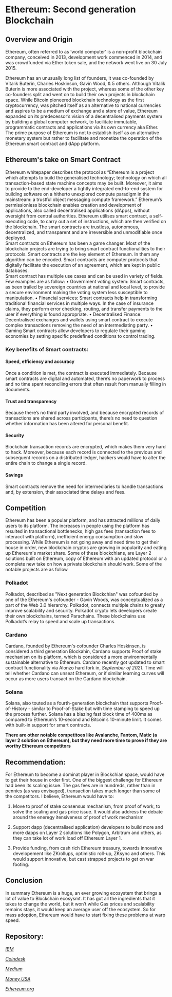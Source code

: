 # Ethereum:  Second generation Blockchain

## Overview and Origin

Ethereum, often referred to as ‘world computer’ is a non-profit blockchain company, conceived in 2013, development work commenced in 2014, and was crowdfunded via Ether token sale, and the network went live on 30 July 2015.

Ethereum has an unusually long list of founders, it was co-founded by Vitalik Buterin, Charles Hoskinson, Gavin Wood, & 5 others. Although Vitalik Buterin is more associated with the project, whereas some of the other key co-founders split and went on to build their own projects in blockchain space.
While Bitcoin pioneered blockchain technology as the first cryptocurrency, was pitched itself as an alternative to national currencies and aspires to be a medium of exchange and a store of value, Ethereum expanded on its predecessor’s vision of a decentralised payments system by building a global computer network, to facilitate immutable, programmatic contracts and applications via its own currency aka Ether.  The prime purpose of Ethereum is not to establish itself as an alternative monetary system but rather to facilitate and monetize the operation of the Ethereum smart contract and dApp platform.

## Ethereum's take on Smart Contract
Ethereum whitepaper describes the protocol as “Ethereum is a project which attempts to build the generalised technology; technology on which all transaction-based state machine concepts may be built. Moreover, it aims to provide to the end-developer a tightly integrated end-to-end system for building software on a hitherto unexplored compute paradigm in the mainstream: a trustful object messaging compute framework.”
Ethereum’s permissionless blockchain enables creation and development of applications, also called decentralised applications (dApps), without oversight from central authorities.  Ethereum utilises smart contract, a self-executing code, to carry out a set of instructions, which are then verified on the blockchain. The smart contracts are trustless, autonomous, decentralized, and transparent and are irreversible and unmodifiable once deployed.  
Smart contracts on Ethereum has been a game changer.  Most of the blockchain projects are trying to bring smart contract functionalities to their protocols.  Smart contracts are the key element of Ethereum. In them any algorithm can be encoded. Smart contracts are computer protocols that digitally facilitate the execution of an agreement, which are kept in public databases.	
Smart contract has multiple use cases and can be used in variety of fields.  Few examples are as follow:
•	Government voting system:
Smart contracts, as been trailed by sovereign countries at national and local level, to provide a secure environment making the voting system less susceptible to manipulation.
•	Financial services: 
Smart contracts help in transforming traditional financial services in multiple ways. In the case of insurance claims, they perform error checking, routing, and transfer payments to the user if everything is found appropriate.
•	Decentralised Finance:
Decentralised exchanges and wallets using smart contract to execute complex transactions removing the need of an intermediating party.
•	Gaming
Smart contracts allow developers to regulate their gaming economies by setting specific predefined conditions to control trading.

### Key benefits of Smart contracts:

#### Speed, efficiency and accuracy
Once a condition is met, the contract is executed immediately. Because smart contracts are digital and automated, there’s no paperwork to process and no time spent reconciling errors that often result from manually filling in documents.

#### Trust and transparency
Because there’s no third party involved, and because encrypted records of transactions are shared across participants, there’s no need to question whether information has been altered for personal benefit.

#### Security
Blockchain transaction records are encrypted, which makes them very hard to hack. Moreover, because each record is connected to the previous and subsequent records on a distributed ledger, hackers would have to alter the entire chain to change a single record.

#### Savings
Smart contracts remove the need for intermediaries to handle transactions and, by extension, their associated time delays and fees.

## Competition
Ethereum has been a popular platform, and has attracted millions of daily users to its platform.  The increases in people using the platform has resulted in transactional bottlenecks, high gas fees (transaction fees to interacct with platform), inefficient energy consumption and slow processing.  While Ethereum is not going away and need time to get their house in order, new blockchain cryptos are growing in popularity and eating up Ethereum's market share. Some of these blockchians, are Layer 2 solutions built on Ethereum, copy of Ethereum with an updated protocol or a complete new take on how a private blockchain should work. Some of the notable projects are as follow

### Polkadot
Polkadot, described as "Next generation Blockchian" was cofounded by one of the Ethereum's cofounder - Gavin Woods,  was conceptualized as a part of the Web 3.0 hierarchy. Polkadot, connects multiple chains to greatly improve scalability and security. Polkadot crypto lets developers create their own blockchains, termed Parachains. These blockchains use Polkadot’s relay to speed and scale up transactions.

### Cardano
Cardano, founded by Ethereum's cofounder Charles Hoskinsen, is considered a third generation Blockahin, Cardano supports Proof of stake mechanism on its platform, which is considered a more environmentally sustainable alternative to Ethereum.  Cardano recently got updated to smart contract functionality via Alonzo hard fork in, *September of 2021*.
Time will tell whether Cardano can unseat Ethereum, or if similar learning curves will occur as more users transact on the Cardano blockchain.

### Solana
Solana, also touted as a fourth-generation blockchain that supports Proof-of-History - similar to Proof-of-Stake but with time stamping to speed up the process further.  Solana has a blazing fast block time of 400ms as compared to Ethereum’s 10-second and Bitcoin’s 10-minute limit. It comes with built-in support for smart contracts. 

**There are other notable competitoes like Avalanche, Fantom, Matic (a layer 2 solution on Ethereum), but they need more time to prove if they are worthy Ethereum competitors**

## Recommendation: 
For Ethereum to become a dominat player in Blockchian space, would have to get their house in order first.  One of the biggest challenge for Ethereum had been its scaling issue.  The gas fees are in hundreds, rather than in pennies (as was envisaged), transaction takes much longer than some of the competitors.
I believe, Ethereum would have to:

1. Move to proof of stake consensus mechanism, from proof of work, to solve the scaling and gas price issue.  It would also address the debate around the eneregy itensiveness of proof of work mechanism 

2. Support dapp (decentralised application) developers to build  more and more dapps on Layer 2 solutions like Polygon, Arbitrum and others, as they can take lot of work load off Ethereum Layer 1.

3. Provide funding, from cash rich Ethereum treasury, towards innovative developement like ZKrollups, optimistic roll-up, ZKsync and others.  This would support innovative, but cast strapped projects to get on war footing.

## Conclusion
In summary Ethereum is a huge, an ever growing ecosystem that brings a lot of value to Blockchain ecosysmt.  It has got all the ingredients that it takes to change the world, but it won’t while Gas prices and scalability remains stays, it would keep an average user off the ecosystem. So for mass adoption, Ethereum would have to start fixing these problems at warp speed.



## Repository:  
*[IBM](https://www.ibm.com/topics/smart-contracts)*

*[Coindesk](https://www.coindesk.com/tech/2022/02/10/the-top-ethereum-killers-compared/)*

*[Medium](https://medium.com/lumiwallet/ethereum-explained-problems-basics-and-predictions-a5b5bee1e4a4)*

*[Money USA](https://money.usnews.com/investing/cryptocurrency/articles/blockchain-investments-that-compete-with-ethereum)*

*[Ethereum.org](https://ethereum.org/)*













